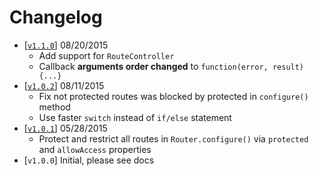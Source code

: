 Changelog
=========

 - [[`v1.1.0`](https://github.com/VeliovGroup/Meteor-iron-router-protected/releases/tag/v1.1.0)] 08/20/2015
    * Add support for `RouteController`
    * Callback __arguments order changed__ to `function(error, result){...}`
 - [[`v1.0.2`](https://github.com/VeliovGroup/Meteor-iron-router-protected/releases/tag/v1.0.2)] 08/11/2015
    * Fix not protected routes was blocked by protected in `configure()` method
    * Use faster `switch` instead of `if/else` statement
 - [[`v1.0.1`](https://github.com/VeliovGroup/Meteor-iron-router-protected/releases/tag/v1.0.1)] 05/28/2015
    * Protect and restrict all routes in `Router.configure()` via `protected` and `allowAccess` properties
 - [`v1.0.0`] Initial, please see docs